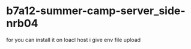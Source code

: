 # b7a12-summer-camp-server_side-nrb04


for you can install it on loacl host i give env file upload
